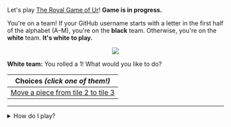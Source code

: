 Let's play
[The Royal Game of Ur](https://en.wikipedia.org/wiki/Royal_Game_of_Ur)!
**Game is in progress.**

You're on a team!
If your GitHub username starts with a letter in the first half of the alphabet
(A–M), you're on the **black** team.
Otherwise, you're on the **white** team.
**It's white to play.**

<p align="center"><img src="https://raw.githubusercontent.com/rossjrw/ur/play/games/current/board.3187999652258624.svg"></p>

**White team:**
You rolled a 1!
What would you like to do?

| Choices *(click one of them!)* |
| --- |
  | [Move a piece from tile 2 to tile 3](https://github.com/rossjrw/ur/issues/new?title=ur-move-1%402-0&amp;body=Press+Submit%21+You+don%27t+need+to+edit+this+text+or+do+anything+else.) |

-----

<details><summary>How do I play?</summary>
  
  The turn starts by rolling 4 binary dice, which is done automatically. That
  results in a number from 0 to 4. The current team gets to move one of their
  pieces by that many tiles.
  
  All of your pieces start on position 0 (the space just before tile 1). Your
  goal is to get all seven of them off the board by moving them onto position
  15 (the space just after tile 14). This is called "**ascending**" a piece.
  You also want to prevent your opponent from ascending their pieces.
  
  You will move your pieces along the tiles from tile 1 to tile 14. The tiles
  on your side of the board (tiles 1 through 4, 13, and 14) are safe — only your
  pieces can be there. However, the tiles in the middle (tiles 5 through 12)
  are unsafe — your opponent's pieces can also be here. If one team's piece
  lands on the same tile as another team's piece, the piece that was landed on
  is **captured**! It goes all the way back to position 0.
  
  If you land on a **rosette** (tiles 4, 8, and 14), your team gets to take
  another turn. Also, a piece that is on the rosette on tile 8 *cannot be
  captured*.
  
  Watch [Tom Scott play against Irving
  Finkel](https://www.youtube.com/watch?v=WZskjLq040I).
  
  -----

</details>
